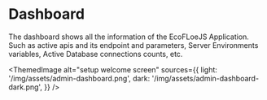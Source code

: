 # Dashboard

The dashboard shows all the information of the EcoFLoeJS Application. Such as active apis and its endpoint and parameters, Server Environments variables, Active Database connections counts, etc.

<ThemedImage
alt="setup welcome screen"
sources={{
    light: '/img/assets/admin-dashboard.png',
    dark: '/img/assets/admin-dashboard-dark.png',
  }}
/>
